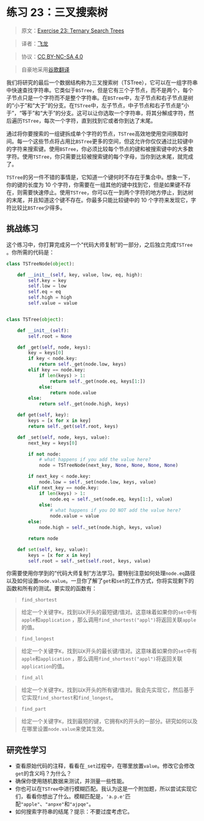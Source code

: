 # 练习 23：三叉搜索树

> 原文：[Exercise 23: Ternary Search Trees](https://learncodethehardway.org/more-python-book/ex23.html)

> 译者：[飞龙](https://github.com/wizardforcel)

> 协议：[CC BY-NC-SA 4.0](http://creativecommons.org/licenses/by-nc-sa/4.0/)

> 自豪地采用[谷歌翻译](https://translate.google.cn/)

我们将研究的最后一个数据结构称为三叉搜索树（TSTree），它可以在一组字符串中快速查找字符串。它类似于`BSTree`，但是它有三个子节点，而不是两个，每个子节点只是一个字符而不是整个字符串。在`BSTree`中，左子节点和右子节点是树的“小于”和“大于”的分支。在`TSTree`中，左子节点，中子节点和右子节点是“小于”，“等于”和“大于”的分支。这可以让你选取一个字符串，将其分解成字符，然后遍历`TSTree`，每次一个字符，直到找到它或者你到达了末尾。

通过将你要搜索的一组键拆成单个字符的节点，`TSTree`高效地使用空间换取时间。每一个这些节点将占用比`BSTree`更多的空间，但这允许你仅仅通过比较键中的字符来搜索键。使用`BSTree`，你必须比较每个节点的键和被搜索键中的大多数字符。使用`TSTree`，你只需要比较被搜索键的每个字母，当你到达末尾，就完成了。

`TSTree`的另一件不错的事情是，它知道一个键何时不存在于集合中。想象一下，你的键的长度为 10 个字符，你需要在一组其他的键中找到它，但是如果键不存在，则需要快速停止。使用`TSTree`，你可以在一到两个字符的地方停止，到达树的末尾，并且知道这个键不存在。你最多只能比较键中的 10 个字符来发现它，字符比较比`BSTree`少得多。

## 挑战练习

这个练习中，你打算完成另一个“代码大师复制”的一部分，之后独立完成`TSTree `。你所需的代码是：

```python
class TSTreeNode(object):

    def __init__(self, key, value, low, eq, high):
        self.key = key
        self.low = low
        self.eq = eq
        self.high = high
        self.value = value


class TSTree(object):

    def __init__(self):
        self.root = None

    def _get(self, node, keys):
        key = keys[0]
        if key < node.key:
            return self._get(node.low, keys)
        elif key == node.key:
            if len(keys) > 1:
                return self._get(node.eq, keys[1:])
            else:
                return node.value
        else:
            return self._get(node.high, keys)

    def get(self, key):
        keys = [x for x in key]
        return self._get(self.root, keys)

    def _set(self, node, keys, value):
        next_key = keys[0]

        if not node:
            # what happens if you add the value here?
            node = TSTreeNode(next_key, None, None, None, None)

        if next_key < node.key:
            node.low = self._set(node.low, keys, value)
        elif next_key == node.key:
            if len(keys) > 1:
                node.eq = self._set(node.eq, keys[1:], value)
            else:
                # what happens if you DO NOT add the value here?
                node.value = value
        else:
            node.high = self._set(node.high, keys, value)

        return node

    def set(self, key, value):
        keys = [x for x in key]
        self.root = self._set(self.root, keys, value)
```

你需要使用你学到的“代码大师复制”方法学习。要特别注意如何处理`node.eq`路径以及如何设置`node.value`。一旦你了解了`get`和`set`的工作方式，你将实现剩下的函数和所有的测试。要实现的函数有：

> `find_shortest`

> 给定一个关键字`K`，找到以`K`开头的最短键/值对。这意味着如果你的`set`中有`apple`和`application` ，那么调用`find_shortest("appl")`将返回关联`apple`的值。

> `find_longest`

> 给定一个关键字`K`，找到以`K`开头的最长键/值对。这意味着如果你的`set`中有`apple`和`application` ，那么调用`find_shortest("appl")`将返回关联`application`的值。

> `find_all`

> 给定一个关键字`K`，找到以`K`开头的所有键/值对。我会先实现它，然后基于它实现`find_shortest`和`find_longest`。

> `find_part`

> 给定一个关键字`K`，找到最短的键，它拥有`K`的开头的一部分。研究如何以及在哪里设置`node.value`来使其生效。

## 研究性学习

+   查看原始代码的注释，看看在`_set`过程中，在哪里放置`value`。修改它会修改`get`的含义吗？为什么？
+   确保你使用随机数据来测试，并测量一些性能。
+   你也可以在`TSTree`中进行模糊匹配。我认为这是一个附加题，所以尝试实现它们，看看你想出了什么。模糊匹配是，`'a.p.e'`匹配`"apple"`、`"anpxe"`和`"ajpqe"`。
+   如何搜索字符串的结尾？提示：不要过度考虑它。
